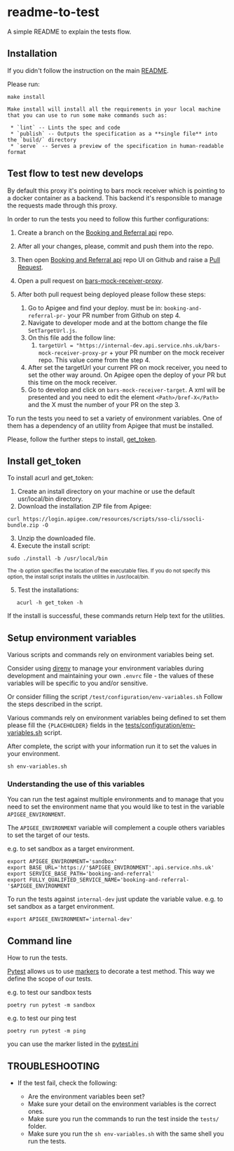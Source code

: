# readme-to-test

A simple README to explain the tests flow.


## Installation

If you didn't follow the instruction on the main [README](../README.md).

Please run:

`make install`
```
Make install will install all the requirements in your local machine that you can use to run some make commands such as:

 * `lint` -- Lints the spec and code
 * `publish` -- Outputs the specification as a **single file** into the `build/` directory
 * `serve` -- Serves a preview of the specification in human-readable format
```

## Test flow to test new develops
By default this proxy it's pointing to bars mock receiver which is pointing to a docker container as a backend. This backend it's responsible
to manage the requests made through this proxy.

In order to run the tests you need to follow this further configurations:

1. Create a branch on the [Booking and Referral api](https://github.com/NHSDigital/booking-and-referral-fhir-api) repo.

2. After all your changes, please, commit and push them into the repo.

3. Then open [Booking and Referral api](https://github.com/NHSDigital/booking-and-referral-fhir-api) repo UI on Github and raise a [Pull Request](https://docs.github.com/en/pull-requests/collaborating-with-pull-requests/proposing-changes-to-your-work-with-pull-requests/creating-a-pull-request).

4. Open a pull request on [bars-mock-receiver-proxy](https://github.com/NHSDigital/bars-mock-receiver-proxy).
5. After both pull request being deployed please follow these steps:
   1. Go to Apigee and find your deploy. must be in: `booking-and-referral-pr-` your PR number from Github on step 4.
   2. Navigate to developer mode and at the bottom change the file `SetTargetUrl.js`.
   3. On this file add the follow line:
      1. `targetUrl = "https://internal-dev.api.service.nhs.uk/bars-mock-receiver-proxy-pr` + your PR number on the mock receiver repo. This value come from the step 4.
   4. After set the targetUrl your current PR on mock receiver, you need to set the other way around. On Apigee open the deploy of your PR but this time on the mock receiver.
   5. Go to develop and click on `bars-mock-receiver-target`. A xml will be presented and you need to edit the element `<Path>/bref-X</Path>` and the X must the number of your PR on the step 3.




To run the tests you need to set a variety of environment variables. One of them has a dependency of an utility from Apigee that must be installed.

Please, follow the further steps to install, [get_token](https://docs.apigee.com/api-platform/system-administration/auth-tools#install).

Install get_token
-----------------------

To install acurl and get_token:

1. Create an install directory on your machine or use the default usr/local/bin directory.
2. Download the installation ZIP file from Apigee:

`curl https://login.apigee.com/resources/scripts/sso-cli/ssocli-bundle.zip -O`

3. Unzip the downloaded file.
4. Execute the install script:

`sudo ./install -b /usr/local/bin`

<sub>The -b option specifies the location of the executable files. If you do not specify this option, the install script installs the utilities in /usr/local/bin.<sub>

5. Test the installations:

 `   acurl -h
    get_token -h`


If the install is successful, these commands return Help text for the utilities.

Setup environment variables
-----------------------

Various scripts and commands rely on environment variables being set.

Consider using [direnv](https://direnv.net/) to manage your environment variables during development and maintaining your own `.envrc` file - the values of these variables will be specific to you and/or sensitive.

Or consider filling the script ```/test/configuration/env-variables.sh``` Follow the steps described in the script.


Various commands rely on environment variables being defined to set them please fill the `{PLACEHOLDER}` fields in the
 [tests/configuration/env-variables.sh](configuration/env-variables.sh) script.

After complete, the script with your information run it to set the values in your environment.

`sh env-variables.sh`

### Understanding the use of this variables

You can run the test against multiple environments and to manage that you need to set the environment name that you would like to test in the variable `APIGEE_ENVIRONMENT`.

The `APIGEE_ENVIRONMENT` variable will complement a couple others variables to set the target of our tests.

e.g. to set sandbox as a target environment.
```
export APIGEE_ENVIRONMENT='sandbox'
export BASE_URL='https://'$APIGEE_ENVIRONMENT'.api.service.nhs.uk'
export SERVICE_BASE_PATH='booking-and-referral'
export FULLY_QUALIFIED_SERVICE_NAME='booking-and-referral-'$APIGEE_ENVIRONMENT
```

To run the tests against `internal-dev` just update the variable value.
e.g. to set sandbox as a target environment.
```
export APIGEE_ENVIRONMENT='internal-dev'
```

## Command line

How to run the tests.

[Pytest](https://docs.pytest.org/en/6.2.x/) allows us to use [markers](https://docs.pytest.org/en/6.2.x/example/markers.html) to decorate a test method. This way we define the scope of our tests.

e.g. to test our sandbox tests
```
poetry run pytest -m sandbox
```

e.g. to test our ping test
```
poetry run pytest -m ping
```

you can use the marker listed in the [pytest.ini](../pytest.ini)


## TROUBLESHOOTING

 * If the test fail, check the following:

   - Are the environment variables been set?
   - Make sure your detail on the environment variables is the correct ones.
   - Make sure you run the commands to run the test inside the `tests/` folder.
   - Make sure you run the `sh env-variables.sh` with the same shell you run the tests.
